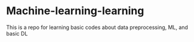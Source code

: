 # Machine-learning-learning
This is a repo for learning basic codes about data preprocessing, ML, and basic DL
